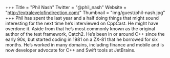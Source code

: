 +++
Title = "Phil Nash"
Twitter = "@phil_nash"
Website = "http://extralevelofindirection.com/"
Thumbnail = "img/guest/phil-nash.jpg"
+++
Phil has spent the last year and a half doing things that might sound interesting for the next time he’s interviewed on CppCast. He might have overdone it. Aside from that he’s most commonly known as the original author of the test framework, Catch2. He’s been in or around C++ since the early 90s, but started coding in 1981 on a ZX-81 that he borrowed for six months. He’s worked in many domains, including finance and mobile and is now developer advocate for C++ and Swift tools at JetBrains.